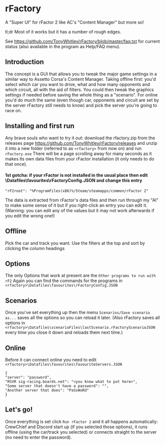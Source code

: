 # rFactory
A "Super UI" for rFactor 2 like AC's "Content Manager" but more so!

tl;dr  Most of it works but it has a number of rough edges.

See https://github.com/TonyWhitley/rFactory/blob/master/faq.txt for current status (also available in the program as Help/FAQ menu).

## Introduction
The concept is a GUI that allows you to tweak the major game settings in a similar way to Assetto Corsa's Content Manager.  Taking offline first: you'd select which car you want to drive, what and how many opponents and which circuit, all with the aid of filters.  You could then tweak the graphics settings if needed before saving the whole thing as a "scenario".  For online you'd do much the same (even though car, opponents and circuit are set by the server rFactory still needs to know) and pick the server you're going to race on.

## Installing and first run
Any brave souls who want to try it out: download the rfactory.zip from the releases page https://github.com/TonyWhitley/rFactory/releases and unzip it into a new folder (referred to as `<rfactory>` from now on) and run `rFactory.exe` There will be a page scrolling away for many seconds as it makes its own data files from your rFactor installation (it only needs to do that once).

#### 1st gotcha:  if your rFactor is not installed in the usual place then edit <rfactory>\Datafiles\favourites\rFactoryConfig.JSON and change this entry

`"rF2root": "%ProgramFiles(x86)%/Steam/steamapps/common/rFactor 2"`

The data is extracted from rFactor's data files and then run through my "AI" to make some sense of it but if you right-click an entry you can edit it.  (Warning: you can edit any of the values but it may not work afterwards if you edit the wrong one!)

## Offline
Pick the car and track you want. Use the filters at the top and sort by clicking the column headings

## Options
The only Options that work at present are the `Other programs to run with rF2`
Again you can find the commands for the programs in `<rfactory>\Datafiles\favourites\rFactoryConfig.JSON`

## Scenarios
Once you've set everything up then the menu `Scenarios/Save scenario as...` saves all the options so you can reload it later.  (Also rFactory saves all options in `<rfactory>\Datafiles\scenarioFiles\lastScenario.rFactoryScenarioJSON` every time you close it down and reloads them next time.)

## Online
Before it can connect online you need to edit `<rfactory>\Datafiles\favourites\favouriteServers.JSON`
```
{
"server": "password",
"RSVR sig-racing.boards.net": "<you know what to put here>",
"Some server that doesn't have a password": "",
"Another server that does": "PaSsWoRd"
}
```

## Let's go!
Once everything is set click `Run rFactor 2` and it all happens automatically: CrewChief and Discord start up (if you selected those options), it runs offline (using the car/track you selected) or connects straight to the server (no need to enter the password).


